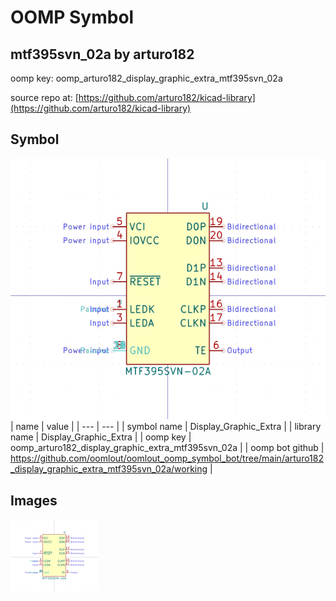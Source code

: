 # OOMP Symbol  
## mtf395svn_02a  by arturo182  
  
oomp key: oomp_arturo182_display_graphic_extra_mtf395svn_02a  
  
source repo at: [https://github.com/arturo182/kicad-library](https://github.com/arturo182/kicad-library)  
## Symbol  
  
[![working.png](working_600.png)](working.png)  
| name | value | 
| --- | --- | 
| symbol name | Display_Graphic_Extra | 
| library name | Display_Graphic_Extra | 
| oomp key | oomp_arturo182_display_graphic_extra_mtf395svn_02a | 
| oomp bot github | https://github.com/oomlout/oomlout_oomp_symbol_bot/tree/main/arturo182_display_graphic_extra_mtf395svn_02a/working | 
## Images  
  
[![working.png](working_140.png)](working.png)  
